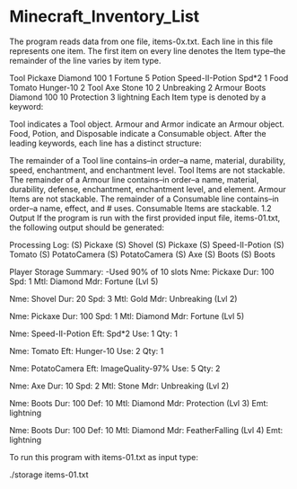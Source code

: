# Minecraft_Inventory_List

The program reads data from one file, items-0x.txt. Each line in this file represents one item. The first item on every line denotes the Item type–the remainder of the line varies by item type.

  Tool Pickaxe Diamond 100 1 Fortune 5
  Potion Speed-II-Potion Spd*2 1
  Food Tomato Hunger-10 2
  Tool Axe Stone 10 2 Unbreaking 2
  Armour Boots Diamond 100 10 Protection 3 lightning
Each Item type is denoted by a keyword:

Tool indicates a Tool object.
Armour and Armor indicate an Armour object.
Food, Potion, and Disposable indicate a Consumable object.
After the leading keywords, each line has a distinct structure:

The remainder of a Tool line contains–in order–a name, material, durability, speed, enchantment, and enchantment level. Tool Items are not stackable.
The remainder of a Armour line contains–in order–a name, material, durability, defense, enchantment, enchantment level, and element. Armour Items are not stackable.
The remainder of a Consumable line contains–in order–a name, effect, and # uses. Consumable Items are stackable.
1.2 Output
If the program is run with the first provided input file, items-01.txt, the following output should be generated:

Processing Log:
 (S) Pickaxe
 (S) Shovel
 (S) Pickaxe
 (S) Speed-II-Potion
 (S) Tomato
 (S) PotatoCamera
 (S) PotatoCamera
 (S) Axe
 (S) Boots
 (S) Boots

Player Storage Summary:
 -Used  90% of 10 slots
  Nme: Pickaxe
  Dur: 100
  Spd: 1
  Mtl: Diamond
  Mdr: Fortune (Lvl 5)

  Nme: Shovel
  Dur: 20
  Spd: 3
  Mtl: Gold
  Mdr: Unbreaking (Lvl 2)

  Nme: Pickaxe
  Dur: 100
  Spd: 1
  Mtl: Diamond
  Mdr: Fortune (Lvl 5)

  Nme: Speed-II-Potion
  Eft: Spd*2
  Use: 1
  Qty: 1

  Nme: Tomato
  Eft: Hunger-10
  Use: 2
  Qty: 1

  Nme: PotatoCamera
  Eft: ImageQuality-97%
  Use: 5
  Qty: 2

  Nme: Axe
  Dur: 10
  Spd: 2
  Mtl: Stone
  Mdr: Unbreaking (Lvl 2)

  Nme: Boots
  Dur: 100
  Def: 10
  Mtl: Diamond
  Mdr: Protection (Lvl 3)
  Emt: lightning

  Nme: Boots
  Dur: 100
  Def: 10
  Mtl: Diamond
  Mdr: FeatherFalling (Lvl 4)
  Emt: lightning

To run this program with items-01.txt as input type:

./storage items-01.txt
